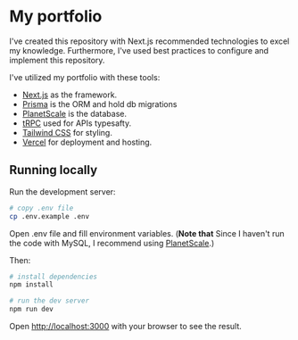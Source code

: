 # My portfolio

I've created this repository with Next.js recommended technologies to excel my knowledge. Furthermore, I've used best practices to configure and implement this repository.

I've utilized my portfolio with these tools:

- [Next.js](https://nextjs.org/) as the framework.
- [Prisma](https://prisma.io/) is the ORM and hold db migrations
- [PlanetScale](https://planetscale.com) is the database.
- [tRPC](https://trpc.io/) used for APIs typesafty.
- [Tailwind CSS](https://tailwindcss.com/) for styling.
- [Vercel](https://vercel.com) for deployment and hosting.

## Running locally

Run the development server:

```bash
# copy .env file
cp .env.example .env
```

Open .env file and fill environment variables. (**Note that** Since I haven't run the code with MySQL, I recommend using [PlanetScale](https://planetscale.com).)

Then:

```bash
# install dependencies
npm install

# run the dev server
npm run dev
```

Open [http://localhost:3000](http://localhost:3000) with your browser to see the result.
